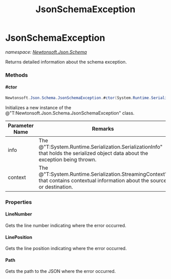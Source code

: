 ﻿---
title: JsonSchemaException
---

# JsonSchemaException
_namespace: [Newtonsoft.Json.Schema](N-Newtonsoft.Json.Schema.html)_

Returns detailed information about the schema exception.

### Methods

#### #ctor
```csharp
Newtonsoft.Json.Schema.JsonSchemaException.#ctor(System.Runtime.Serialization.SerializationInfo,System.Runtime.Serialization.StreamingContext)
```
Initializes a new instance of the @"T:Newtonsoft.Json.Schema.JsonSchemaException" class.

|Parameter Name|Remarks|
|--------------|-------|
|info|The @"T:System.Runtime.Serialization.SerializationInfo" that holds the serialized object data about the exception being thrown.|
|context|The @"T:System.Runtime.Serialization.StreamingContext" that contains contextual information about the source or destination.|




### Properties

#### LineNumber
Gets the line number indicating where the error occurred.
#### LinePosition
Gets the line position indicating where the error occurred.
#### Path
Gets the path to the JSON where the error occurred.

